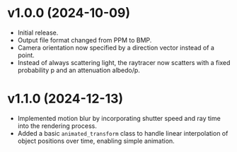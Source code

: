 # v1.0.0 (2024-10-09)

* Initial release.
* Output file format changed from PPM to BMP.
* Camera orientation now specified by a direction vector instead of a point.
* Instead of always scattering light, the raytracer now scatters with a fixed 
  probability p and an attenuation albedo/p.

# v1.1.0 (2024-12-13)

* Implemented motion blur by incorporating shutter speed and ray time into
  the rendering process.
* Added a basic `animated_transform` class to handle linear interpolation of 
  object positions over time, enabling simple animation.